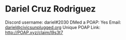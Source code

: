 # Dariel Cruz Rodriguez

Discord username: dariel#2030
DMed a POAP: Yes
Email: dariel@civicsunplugged.org
Unique POAP Link: 
http://POAP.xyz/claim/l9s3t7